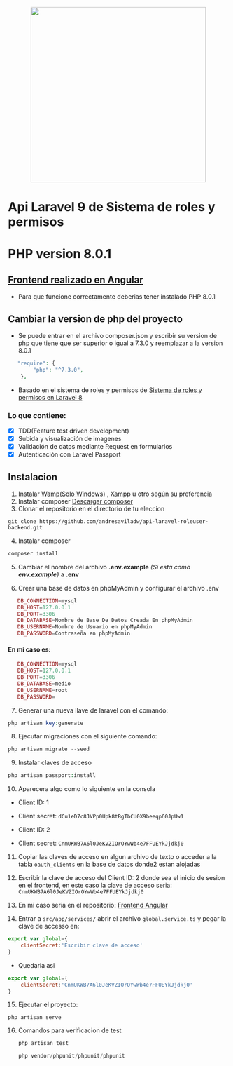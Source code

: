 <p align="center"><a href="https://laravel.com" target="_blank"><img src="https://raw.githubusercontent.com/laravel/art/master/logo-lockup/5%20SVG/2%20CMYK/1%20Full%20Color/laravel-logolockup-cmyk-red.svg" width="400"></a></p>


# Api Laravel 9 de Sistema de roles y permisos
# PHP version 8.0.1
## [Frontend realizado en Angular](https://github.com/andresaviladw/api-angular-roleuser-frontend) 

- Para que funcione correctamente deberias tener instalado PHP 8.0.1 

## Cambiar la version de php del proyecto
- Se puede entrar en el archivo composer.json y escribir su version de php que tiene que ser superior o igual a 7.3.0 y reemplazar a la version 8.0.1
```php
   "require": {
        "php": "^7.3.0",
    },
```


- Basado en el sistema de roles y permisos de [Sistema de roles y permisos en Laravel 8](https://github.com/andresaviladw/role_user)

### Lo que contiene:

- [x] TDD(Feature test driven development)
- [x] Subida y visualización de imagenes
- [x] Validación de datos mediante Request en formularios
- [x] Autenticación con Laravel Passport

## Instalacion  
1. Instalar [Wamp(Solo Windows)](https://www.wampserver.com/en/) , [Xampp](https://www.apachefriends.org/es/index.html) u otro según  su preferencia 
2. Instalar composer [Descargar composer](https://getcomposer.org/download/)
3. Clonar el repositorio en el directorio de tu eleccion
```
git clone https://github.com/andresaviladw/api-laravel-roleuser-backend.git
```
4. Instalar composer  
```js
composer install 
```

5. Cambiar el nombre del archivo **.env.example** _(Si esta como **env.example**)_ a **.env**


6. Crear una base de datos en phpMyAdmin y configurar el archivo .env 

```php
   DB_CONNECTION=mysql
   DB_HOST=127.0.0.1   
   DB_PORT=3306
   DB_DATABASE=Nombre de Base De Datos Creada En phpMyAdmin
   DB_USERNAME=Nombre de Usuario en phpMyAdmin
   DB_PASSWORD=Contraseña en phpMyAdmin
```
   


#### En mi caso es:
```php
   DB_CONNECTION=mysql
   DB_HOST=127.0.0.1
   DB_PORT=3306    
   DB_DATABASE=medio 
   DB_USERNAME=root    
   DB_PASSWORD=
```

   
7. Generar una nueva llave de laravel con el comando:
```php
php artisan key:generate
```
8. Ejecutar migraciones con el siguiente comando: 
```php
php artisan migrate --seed
```
9. Instalar claves de acceso
```php
php artisan passport:install
```
10. Aparecera algo como lo siguiente en la consola

- Client ID: 1
* Client secret: `dCu1eD7c8JVPp0Upk8tBgTbCU0X9beeqp60JpUw1`
- Client ID: 2
* Client secret: `CnmUKWB7A6l0JeKVZIOrOYwWb4e7FFUEYkJjdkj0`

11. Copiar las claves de acceso en algun archivo de texto o acceder a la tabla `oauth_clients` en la base de datos donde2 estan alojadas

12. Escribir la clave de acceso del Client ID: 2 donde sea el inicio de sesion en el frontend, en este caso la clave de acceso seria: `CnmUKWB7A6l0JeKVZIOrOYwWb4e7FFUEYkJjdkj0`

13. En mi caso seria en el repositorio: [Frontend Angular](https://github.com/andresaviladw/api-angular-roleuser-frontend)

14. Entrar a `src/app/services/` abrir el archivo `global.service.ts` y pegar la clave de accesso en:

```js
export var global={
    clientSecret:'Escribir clave de acceso'
}
```


- Quedaria asi 

```js
export var global={
    clientSecret:'CnmUKWB7A6l0JeKVZIOrOYwWb4e7FFUEYkJjdkj0'
}
```


15. Ejecutar el proyecto: 
```
php artisan serve
```

16. Comandos para verificacion de test
	```php
	php artisan test
	```
	
	```php
	php vendor/phpunit/phpunit/phpunit
	```
